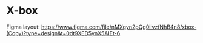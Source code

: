 # X-box
Figma layout: https://www.figma.com/file/nMXqyn2pQg0iivzfNhB4n8/xbox-(Copy)?type=design&t=0dt9XED5ynX5AIEt-6
